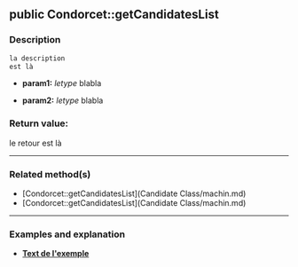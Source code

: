 ## public Condorcet::getCandidatesList

### Description    

```php
la description
est là
```

- **param1:** *letype* blabla

- **param2:** *letype* blabla



### Return value:   

le retour
est là


---------------------------------------

### Related method(s)      

* [Condorcet::getCandidatesList](Candidate Class/machin.md)    
* [Condorcet::getCandidatesList](Candidate Class/machin.md)    

---------------------------------------

### Examples and explanation

* **[Text de l'exemple](link)**    
